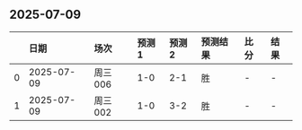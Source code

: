 

## 2025-07-09

|    | 日期         | 场次    | 预测1   | 预测2   | 预测结果   | 比分   | 结果   |
|---:|:-----------|:------|:------|:------|:-------|:-----|:-----|
|  0 | 2025-07-09 | 周三006 | 1-0   | 2-1   | 胜      | -    | -    |
|  1 | 2025-07-09 | 周三002 | 1-0   | 3-2   | 胜      | -    | -    |

